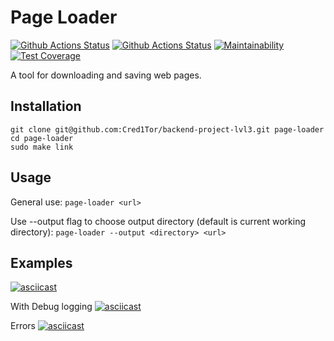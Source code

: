 # Page Loader

[![Github Actions Status](https://github.com/Cred1Tor/backend-project-lvl3/workflows/Node%20CI/badge.svg)](https://github.com/Cred1Tor/backend-project-lvl3/actions?query=workflow%3A"Node+CI")
[![Github Actions Status](https://github.com/Cred1Tor/backend-project-lvl3/workflows/hexlet-check/badge.svg)](https://github.com/Cred1Tor/backend-project-lvl3/actions?query=workflow%3Ahexlet-check)
[![Maintainability](https://api.codeclimate.com/v1/badges/fedd2dfd19d6d98765df/maintainability)](https://codeclimate.com/github/Cred1Tor/backend-project-lvl3/maintainability)
[![Test Coverage](https://api.codeclimate.com/v1/badges/fedd2dfd19d6d98765df/test_coverage)](https://codeclimate.com/github/Cred1Tor/backend-project-lvl3/test_coverage)

A tool for downloading and saving web pages.

## Installation

```
git clone git@github.com:Cred1Tor/backend-project-lvl3.git page-loader
cd page-loader
sudo make link
```

## Usage

General use: `page-loader <url>`

Use --output flag to choose output directory (default is current working directory): `page-loader --output <directory> <url>`

## Examples

[![asciicast](https://asciinema.org/a/W3ZAMrvWZIamKGvf5XUrhSkVq.svg)](https://asciinema.org/a/W3ZAMrvWZIamKGvf5XUrhSkVq)

With Debug logging
[![asciicast](https://asciinema.org/a/TsBtZzCoBhPH0IfjA2KFEz316.svg)](https://asciinema.org/a/TsBtZzCoBhPH0IfjA2KFEz316)

Errors
[![asciicast](https://asciinema.org/a/uNR9DCyluZEjwHI5YHT9JYsTi.svg)](https://asciinema.org/a/uNR9DCyluZEjwHI5YHT9JYsTi)